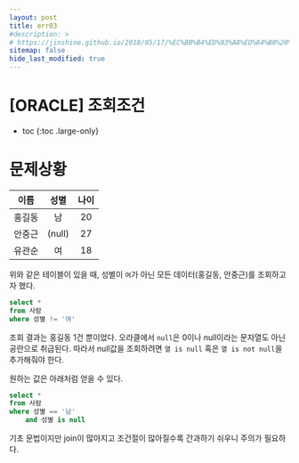 ```yaml
---
layout: post
title: err03
#description: >
# https://jinshine.github.io/2018/05/17/%EC%BB%B4%ED%93%A8%ED%84%B0%20%EA%B8%B0%EC%B4%88/%EB%A9%94%EB%AA%A8%EB%A6%AC%EA%B5%AC%EC%A1%B0/
sitemap: false
hide_last_modified: true
---
```

# [ORACLE] 조회조건

* toc
{:toc .large-only}

# 문제상황

|이름|성별|나이|
|:--:|:--:|:--:|
|홍길동|남|20|
|안중근|(null)|27|
|유관순|여|18|

위와 같은 테이블이 있을 때, 성별이 ```여```가 아닌 모든 데이터(홍길동, 안중근)를 조회하고자 했다.

```SQL
select *
from 사람
where 성별 != '여'
```

조회 결과는 홍길동 1건 뿐이었다.
오라클에서 ```null```은 0이나 null이라는 문자열도 아닌 공란으로 취급된다.
따라서 null값을 조회하려면 ```열 is null``` 혹은 ```열 is not null```을 추가해줘야 한다.

원하는 값은 아래처럼 얻을 수 있다.

```SQL
select *
from 사람
where 성별 == '남' 
    and 성별 is null
```

기초 문법이지만 join이 많아지고 조건절이 많아질수록 간과하기 쉬우니 주의가 필요하다.